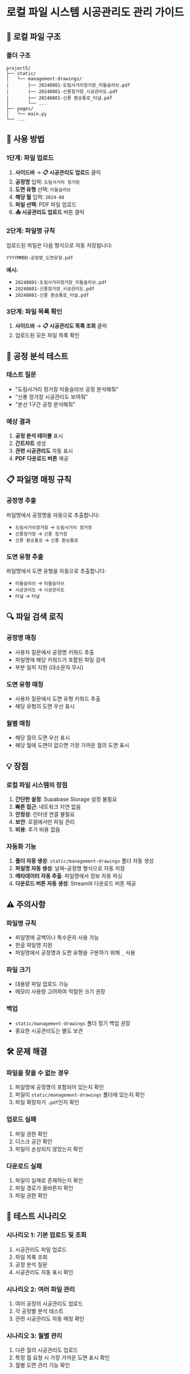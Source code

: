 # 로컬 파일 시스템 시공관리도 관리 가이드

## 📁 **로컬 파일 구조**

### **폴더 구조**
```
project5/
├── static/
│   └── management-drawings/
│       ├── 20240801-도림사거리정거장_미들슬라브.pdf
│       ├── 20240801-신풍정거장_시공관리도.pdf
│       ├── 20240801-신풍 환승통로_터널.pdf
│       └── ...
├── pages/
│   └── main.py
└── ...
```

## 🚀 **사용 방법**

### **1단계: 파일 업로드**
1. **사이드바** → **📋 시공관리도 업로드** 클릭
2. **공정명** 입력: `도림사거리 정거장`
3. **도면 유형** 선택: `미들슬라브`
4. **해당 월** 입력: `2024-08`
5. **파일 선택**: PDF 파일 업로드
6. **📤 시공관리도 업로드** 버튼 클릭

### **2단계: 파일명 규칙**
업로드된 파일은 다음 형식으로 자동 저장됩니다:
```
YYYYMMDD-공정명_도면유형.pdf
```

**예시:**
- `20240801-도림사거리정거장_미들슬라브.pdf`
- `20240801-신풍정거장_시공관리도.pdf`
- `20240801-신풍 환승통로_터널.pdf`

### **3단계: 파일 목록 확인**
1. **사이드바** → **📋 시공관리도 목록 조회** 클릭
2. 업로드된 모든 파일 목록 확인

## 🎯 **공정 분석 테스트**

### **테스트 질문**
- "도림사거리 정거장 미들슬라브 공정 분석해줘"
- "신풍 정거장 시공관리도 보여줘"
- "본선 1구간 공정 분석해줘"

### **예상 결과**
1. **공정 분석 테이블** 표시
2. **간트차트** 생성
3. **관련 시공관리도** 자동 표시
4. **PDF 다운로드 버튼** 제공

## 📋 **파일명 매핑 규칙**

### **공정명 추출**
파일명에서 공정명을 자동으로 추출합니다:
- `도림사거리정거장` → `도림사거리 정거장`
- `신풍정거장` → `신풍 정거장`
- `신풍 환승통로` → `신풍 환승통로`

### **도면 유형 추출**
파일명에서 도면 유형을 자동으로 추출합니다:
- `미들슬라브` → `미들슬라브`
- `시공관리도` → `시공관리도`
- `터널` → `터널`

## 🔍 **파일 검색 로직**

### **공정명 매칭**
- 사용자 질문에서 공정명 키워드 추출
- 파일명에 해당 키워드가 포함된 파일 검색
- 부분 일치 지원 (대소문자 무시)

### **도면 유형 매칭**
- 사용자 질문에서 도면 유형 키워드 추출
- 해당 유형의 도면 우선 표시

### **월별 매칭**
- 해당 월의 도면 우선 표시
- 해당 월에 도면이 없으면 가장 가까운 월의 도면 표시

## 💡 **장점**

### **로컬 파일 시스템의 장점**
1. **간단한 설정**: Supabase Storage 설정 불필요
2. **빠른 접근**: 네트워크 지연 없음
3. **안정성**: 인터넷 연결 불필요
4. **보안**: 로컬에서만 파일 관리
5. **비용**: 추가 비용 없음

### **자동화 기능**
1. **폴더 자동 생성**: `static/management-drawings` 폴더 자동 생성
2. **파일명 자동 생성**: 날짜-공정명 형식으로 자동 저장
3. **메타데이터 자동 추출**: 파일명에서 정보 자동 파싱
4. **다운로드 버튼 자동 생성**: Streamlit 다운로드 버튼 제공

## ⚠️ **주의사항**

### **파일명 규칙**
- 파일명에 공백이나 특수문자 사용 가능
- 한글 파일명 지원
- 파일명에서 공정명과 도면 유형을 구분하기 위해 `_` 사용

### **파일 크기**
- 대용량 파일 업로드 가능
- 메모리 사용량 고려하여 적절한 크기 권장

### **백업**
- `static/management-drawings` 폴더 정기 백업 권장
- 중요한 시공관리도는 별도 보관

## 🛠️ **문제 해결**

### **파일을 찾을 수 없는 경우**
1. 파일명에 공정명이 포함되어 있는지 확인
2. 파일이 `static/management-drawings` 폴더에 있는지 확인
3. 파일 확장자가 `.pdf`인지 확인

### **업로드 실패**
1. 파일 권한 확인
2. 디스크 공간 확인
3. 파일이 손상되지 않았는지 확인

### **다운로드 실패**
1. 파일이 실제로 존재하는지 확인
2. 파일 경로가 올바른지 확인
3. 파일 권한 확인

## 🎯 **테스트 시나리오**

### **시나리오 1: 기본 업로드 및 조회**
1. 시공관리도 파일 업로드
2. 파일 목록 조회
3. 공정 분석 질문
4. 시공관리도 자동 표시 확인

### **시나리오 2: 여러 파일 관리**
1. 여러 공정의 시공관리도 업로드
2. 각 공정별 분석 테스트
3. 관련 시공관리도 자동 매칭 확인

### **시나리오 3: 월별 관리**
1. 다른 월의 시공관리도 업로드
2. 특정 월 요청 시 가장 가까운 도면 표시 확인
3. 월별 도면 관리 기능 확인

